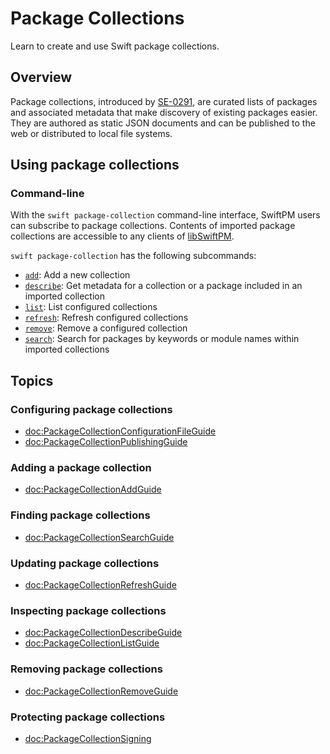 # Package Collections

Learn to create and use Swift package collections.

## Overview

Package collections, introduced by [SE-0291](https://github.com/swiftlang/swift-evolution/blob/main/proposals/0291-package-collections.md), are
curated lists of packages and associated metadata that make discovery of existing packages easier. 
They are authored as static JSON documents 
and can be published to the web or distributed to local file systems. 

## Using package collections

### Command-line 

With the `swift package-collection` command-line interface, SwiftPM users can subscribe to package collections. Contents of imported package 
collections are accessible to any clients of [libSwiftPM](libSwiftPM.md). <!-- TODO: to link to libSwiftPM article when available. -->

`swift package-collection` has the following subcommands:
- [`add`](<doc:PackageCollectionAdd>): Add a new collection
- [`describe`](<doc:PackageCollectionDescribe>): Get metadata for a collection or a package included in an imported collection
- [`list`](<doc:PackageCollectionList>): List configured collections
- [`refresh`](<doc:PackageCollectionRefresh>): Refresh configured collections
- [`remove`](<doc:PackageCollectionRemove>): Remove a configured collection
- [`search`](<doc:PackageCollectionSearch>): Search for packages by keywords or module names within imported collections

## Topics

### Configuring package collections
- <doc:PackageCollectionConfigurationFileGuide>
- <doc:PackageCollectionPublishingGuide>

### Adding a package collection 
- <doc:PackageCollectionAddGuide>

### Finding package collections
- <doc:PackageCollectionSearchGuide>

### Updating package collections
- <doc:PackageCollectionRefreshGuide>

### Inspecting package collections
- <doc:PackageCollectionDescribeGuide>
- <doc:PackageCollectionListGuide>

### Removing package collections
- <doc:PackageCollectionRemoveGuide>

### Protecting package collections 
- <doc:PackageCollectionSigning>
